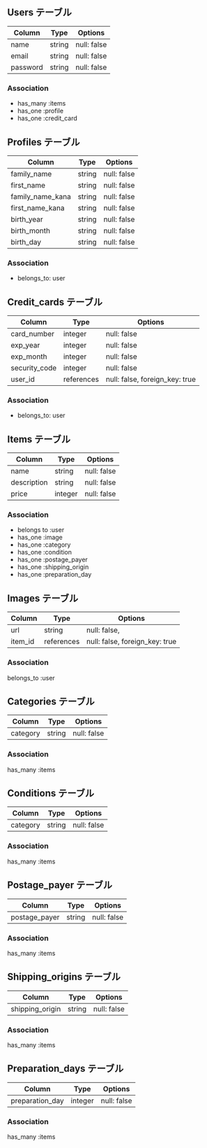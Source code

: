 ## Users テーブル
| Column      | Type    | Options     |
| ----------- | ------  | ----------- |
| name        | string  | null: false |
| email       | string  | null: false |
| password    | string  | null: false |

### Association
- has_many :items
- has_one :profile
- has_one :credit_card


## Profiles テーブル
| Column            | Type    | Options     |
| ----------------- | ------  | ----------- |
| family_name       | string  | null: false |
| first_name        | string  | null: false |
| family_name_kana  | string  | null: false |
| first_name_kana   | string  | null: false |
| birth_year        | string  | null: false |
| birth_month       | string  | null: false |
| birth_day         | string  | null: false |

### Association
- belongs_to: user


## Credit_cards テーブル
| Column        | Type        | Options                        |
| ------------- | ----------- | ------------------------------ |
| card_number   | integer     | null: false                    |
| exp_year      | integer     | null: false                    |
| exp_month     | integer     | null: false                    |
| security_code | integer     | null: false                    |
| user_id       | references  | null: false, foreign_key: true |

### Association
- belongs_to: user


## Items テーブル
| Column         | Type    | Options     |
| -------------- | ------  | ----------- |
| name           | string  | null: false |
| description    | string  | null: false |
| price          | integer | null: false |
### Association
- belongs to :user
- has_one :image
- has_one :category
- has_one :condition
- has_one :postage_payer
- has_one :shipping_origin
- has_one :preparation_day


## Images テーブル
| Column  | Type       | Options                        |
| ------- | ---------- | ------------------------------ |
| url     | string     | null: false,                   |
| item_id | references | null: false, foreign_key: true |

### Association
belongs_to :user


## Categories テーブル
| Column   | Type    | Options      |
| -------- | ------- | ------------ |
| category | string  | null: false  |

### Association
has_many :items


## Conditions テーブル
| Column   | Type    | Options      |
| -------- | ------- | ------------ |
| category | string  | null: false  |

### Association
has_many :items


## Postage_payer テーブル
| Column        | Type    | Options      |
| ------------- | ------- | ------------ |
| postage_payer | string  | null: false  |

### Association
has_many :items


## Shipping_origins テーブル
| Column          | Type    | Options      |
| --------------- | ------- | ------------ |
| shipping_origin | string  | null: false  |

### Association
has_many :items


## Preparation_days テーブル
| Column          | Type    | Options      |
| --------------- | ------- | ------------ |
| preparation_day | integer | null: false  |

### Association
has_many :items